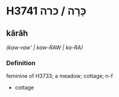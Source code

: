 # H3741 כָּרָה / כרה

## kârâh

_(kaw-raw' | kaw-RAW | ka-RA)_

### Definition

feminine of H3733; a meadow; cottage; n-f

- cottage
